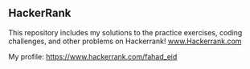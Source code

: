## HackerRank
This repository includes my solutions to the practice exercises, coding challenges, and other problems on Hackerrank! www.Hackerrank.com

My profile: https://www.hackerrank.com/fahad_eid

